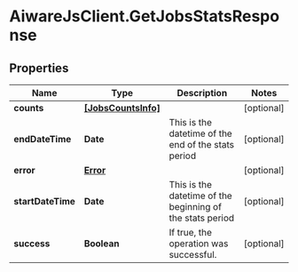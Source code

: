 # AiwareJsClient.GetJobsStatsResponse

## Properties

Name | Type | Description | Notes
------------ | ------------- | ------------- | -------------
**counts** | [**[JobsCountsInfo]**](JobsCountsInfo.md) |  | [optional] 
**endDateTime** | **Date** | This is the datetime of the end of the stats period | [optional] 
**error** | [**Error**](Error.md) |  | [optional] 
**startDateTime** | **Date** | This is the datetime of the beginning of the stats period | [optional] 
**success** | **Boolean** | If true, the operation was successful. | [optional] 


